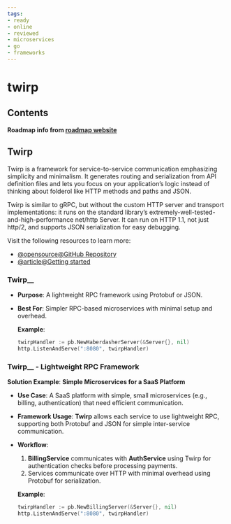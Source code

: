 ```yaml
---
tags:
- ready
- online
- reviewed
- microservices
- go
- frameworks
---
```


# twirp

## Contents

__Roadmap info from [roadmap website](https://roadmap.sh/golang/go-microservices/twirp)__

## Twirp

Twirp is a framework for service-to-service communication emphasizing simplicity and minimalism. It generates routing and serialization from API definition files and lets you focus on your application’s logic instead of thinking about folderol like HTTP methods and paths and JSON.

Twirp is similar to gRPC, but without the custom HTTP server and transport implementations: it runs on the standard library’s extremely-well-tested-and-high-performance net/http Server. It can run on HTTP 1.1, not just http/2, and supports JSON serialization for easy debugging.

Visit the following resources to learn more:

- [@opensource@GitHub Repository](https://github.com/twitchtv/twirp)
- [@article@Getting started](https://twitchtv.github.io/twirp/docs/intro.html)

### Twirp__

- __Purpose__: A lightweight RPC framework using Protobuf or JSON.
- __Best For__: Simpler RPC-based microservices with minimal setup and overhead.

   __Example__:

   ```go
   twirpHandler := pb.NewHaberdasherServer(&Server{}, nil)
   http.ListenAndServe(":8080", twirpHandler)
   ```

### Twirp__ - Lightweight RPC Framework

   __Solution Example__: __Simple Microservices for a SaaS Platform__

- __Use Case__: A SaaS platform with simple, small microservices (e.g., billing, authentication) that need efficient communication.
- __Framework Usage__: __Twirp__ allows each service to use lightweight RPC, supporting both Protobuf and JSON for simple inter-service communication.
- __Workflow__:
     1. __BillingService__ communicates with __AuthService__ using Twirp for authentication checks before processing payments.
     2. Services communicate over HTTP with minimal overhead using Protobuf for serialization.

   __Example__:

   ```go
   twirpHandler := pb.NewBillingServer(&Server{}, nil)
   http.ListenAndServe(":8080", twirpHandler)
   ```

